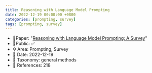 ```yaml
---
title: Reasoning with Language Model Prompting
date: 2022-12-19 00:00:00 +0800
categories: [prompting, survey]
tags: [prompting, survey]
---
```


- 📙Paper: "[Reasoning with Language Model Prompting: A Survey](https://www.semanticscholar.org/paper/Reasoning-with-Language-Model-Prompting%3A-A-Survey-Qiao-Ou/6845bea94b2fb17d4377b3bb2bd10f73a959f9cc)"
- 🔑Public: ✅
- ⚲ Area: Prompting, Survey
- 📅 Date: 2022-12-19
- 🔎 Taxonomy: general methods
- 📝 References: 218

